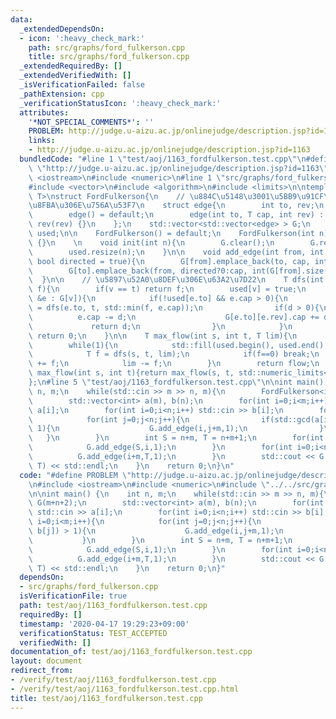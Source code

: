 ```yaml
---
data:
  _extendedDependsOn:
  - icon: ':heavy_check_mark:'
    path: src/graphs/ford_fulkerson.cpp
    title: src/graphs/ford_fulkerson.cpp
  _extendedRequiredBy: []
  _extendedVerifiedWith: []
  _isVerificationFailed: false
  _pathExtension: cpp
  _verificationStatusIcon: ':heavy_check_mark:'
  attributes:
    '*NOT_SPECIAL_COMMENTS*': ''
    PROBLEM: http://judge.u-aizu.ac.jp/onlinejudge/description.jsp?id=1163
    links:
    - http://judge.u-aizu.ac.jp/onlinejudge/description.jsp?id=1163
  bundledCode: "#line 1 \"test/aoj/1163_fordfulkerson.test.cpp\"\n#define PROBLEM\
    \ \"http://judge.u-aizu.ac.jp/onlinejudge/description.jsp?id=1163\"\n#include\
    \ <iostream>\n#include <numeric>\n#line 1 \"src/graphs/ford_fulkerson.cpp\"\n\
    #include <vector>\n#include <algorithm>\n#include <limits>\n\ntemplate <typename\
    \ T>\nstruct FordFulkerson{\n    // \u884C\u5148\u3001\u5BB9\u91CF\u3001\u9006\
    \u8FBA\u306E\u756A\u53F7\n    struct edge{\n        int to, rev;\n        T cap;\n\
    \        edge() = default;\n        edge(int to, T cap, int rev) : to(to), cap(cap),\
    \ rev(rev) {}\n    };\n    std::vector<std::vector<edge> > G;\n    std::vector<bool>\
    \ used;\n\n    FordFulkerson() = default;\n    FordFulkerson(int n) : G(n), used(n)\
    \ {}\n    \n    void init(int n){\n        G.clear();\n        G.resize(n);\n\
    \        used.resize(n);\n    }\n\n    void add_edge(int from, int to, T cap,\
    \ bool directed = true){\n        G[from].emplace_back(to, cap, int(G[to].size()));\n\
    \        G[to].emplace_back(from, directed?0:cap, int(G[from].size())-1);\n  \
    \  }\n\n    // \u5897\u52A0\u8DEF\u306E\u63A2\u7D22\n    T dfs(int v, int t, T\
    \ f){\n        if(v == t) return f;\n        used[v] = true;\n        for(auto\
    \ &e : G[v]){\n            if(!used[e.to] && e.cap > 0){\n                T d\
    \ = dfs(e.to, t, std::min(f, e.cap));\n                if(d > 0){\n          \
    \          e.cap -= d;\n                    G[e.to][e.rev].cap += d;\n       \
    \             return d;\n                }\n            }\n        }\n       \
    \ return 0;\n    }\n\n    T max_flow(int s, int t, T lim){\n        T flow = 0;\n\
    \        while(1){\n            std::fill(used.begin(), used.end(), false);\n\
    \            T f = dfs(s, t, lim);\n            if(f==0) break;\n            flow\
    \ += f;\n            lim -= f;\n        }\n        return flow;\n    }\n    T\
    \ max_flow(int s, int t){return max_flow(s, t, std::numeric_limits<T>::max()/2);}\n\
    };\n#line 5 \"test/aoj/1163_fordfulkerson.test.cpp\"\n\nint main() {\n    int\
    \ n, m;\n    while(std::cin >> m >> n, m){\n        FordFulkerson<int> G(m+n+2);\n\
    \        std::vector<int> a(m), b(n);\n        for(int i=0;i<m;i++) std::cin >>\
    \ a[i];\n        for(int i=0;i<n;i++) std::cin >> b[i];\n        for(int i=0;i<m;i++){\n\
    \            for(int j=0;j<n;j++){\n                if(std::gcd(a[i], b[j]) >\
    \ 1){\n                    G.add_edge(i,j+m,1);\n                }\n         \
    \   }\n        }\n        int S = n+m, T = n+m+1;\n        for(int i=0;i<m;i++){\n\
    \            G.add_edge(S,i,1);\n        }\n        for(int i=0;i<n;i++){\n  \
    \          G.add_edge(i+m,T,1);\n        }\n        std::cout << G.max_flow(S,\
    \ T) << std::endl;\n    }\n    return 0;\n}\n"
  code: "#define PROBLEM \"http://judge.u-aizu.ac.jp/onlinejudge/description.jsp?id=1163\"\
    \n#include <iostream>\n#include <numeric>\n#include \"../../src/graphs/ford_fulkerson.cpp\"\
    \n\nint main() {\n    int n, m;\n    while(std::cin >> m >> n, m){\n        FordFulkerson<int>\
    \ G(m+n+2);\n        std::vector<int> a(m), b(n);\n        for(int i=0;i<m;i++)\
    \ std::cin >> a[i];\n        for(int i=0;i<n;i++) std::cin >> b[i];\n        for(int\
    \ i=0;i<m;i++){\n            for(int j=0;j<n;j++){\n                if(std::gcd(a[i],\
    \ b[j]) > 1){\n                    G.add_edge(i,j+m,1);\n                }\n \
    \           }\n        }\n        int S = n+m, T = n+m+1;\n        for(int i=0;i<m;i++){\n\
    \            G.add_edge(S,i,1);\n        }\n        for(int i=0;i<n;i++){\n  \
    \          G.add_edge(i+m,T,1);\n        }\n        std::cout << G.max_flow(S,\
    \ T) << std::endl;\n    }\n    return 0;\n}"
  dependsOn:
  - src/graphs/ford_fulkerson.cpp
  isVerificationFile: true
  path: test/aoj/1163_fordfulkerson.test.cpp
  requiredBy: []
  timestamp: '2020-04-17 19:29:23+09:00'
  verificationStatus: TEST_ACCEPTED
  verifiedWith: []
documentation_of: test/aoj/1163_fordfulkerson.test.cpp
layout: document
redirect_from:
- /verify/test/aoj/1163_fordfulkerson.test.cpp
- /verify/test/aoj/1163_fordfulkerson.test.cpp.html
title: test/aoj/1163_fordfulkerson.test.cpp
---
```

